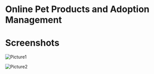 # Online Pet Products and Adoption Management


# Screenshots

![Picture1](https://user-images.githubusercontent.com/89214877/208857921-c0560835-db81-4630-817f-98d82ca33bd7.png)


![Picture2](https://user-images.githubusercontent.com/89214877/208858468-2325af8f-6bff-4103-beb0-7ab177e081d7.png)
